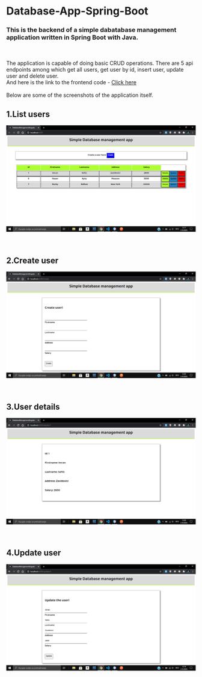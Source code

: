 # Database-App-Spring-Boot
<h3>This is the backend of a simple dabatabase management application written in Spring Boot with Java.</h3></br></br>
The application is capable of doing basic CRUD operations. There are 5 api endpoints among which get all users, get user by id, insert user, update user and delete user.</br>
And here is the link to the frontend code - <a href="https://github.com/Imran-Sehic/database-app-angular">Click here</a><br><br>
Below are some of the screenshots of the application itself.

## 1.List users
<p align="center"><img src="screenshots/dbapp1.png" width=600></p></br>

## 2.Create user
<p align="center"><img src="screenshots/dbapp3.png" width=600></p></br>

## 3.User details
<p align="center"><img src="screenshots/dbapp4.png" width=600></p></br>

## 4.Update user
<p align="center"><img src="screenshots/dbapp2.png" width=600></p></br>
